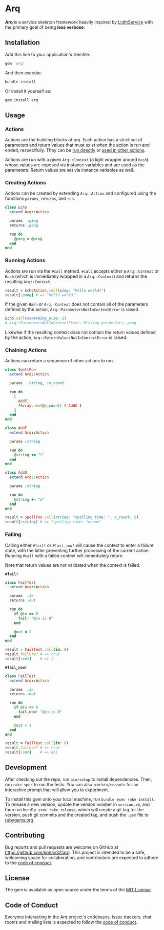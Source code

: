 # Arq

**Arq** is a service skeleton framework heavily inspired by [LightService](https://github.com/adomokos/light-service) with the primary goal of being **less verbose**.

## Installation

Add this line to your application's Gemfile:

```ruby
gem 'arq'
```

And then execute:

```bash
bundle install
```

Or install it yourself as:

```bash
gem install arq
```

## Usage

### Actions

Actions are the building blocks of arq. Each action has a strict set of parameters and return values that must exist when the action is run and ended, respectfully. They can be [run directly](#running-an-action) or [used in other actions](#chaining-actions).

Actions are run with a given `Arq::Context` (a light wrapper around `Hash`) whose values are exposed via instance variables and are used as the parameters. Return values are set via instance variables as well.

### Creating Actions

Actions can be created by extending `Arq::Action` and configured using the functions `params`, `returns`, and `run`.

```ruby
class Echo
  extend Arq::Action

  params  :ping
  returns :pong

  run do
    @pong = @ping
  end
end
```

### Running Actions

Actions are run via the `#call` method. `#call` accepts either a `Arq::Context` or `Hash` (which is immediately wrapped in a `Arq::Context`) and returns the resulting `Arq::Context`.

```ruby
result = EchoAction.call(ping: "hello world!")
result[:pong] # => "hello world!"
```

If the given `Hash` or `Arq::Context` does not contain all of the parameters defined by the action, `Arq::ParametersNotInContextError` is raised.

```ruby
Echo.call(something_else: 2)
# Arq::ParametersNotInContextError: Missing parameters: ping
```

Likewise if the resulting context does not contain the return values defined by the action, `Arq::ReturnValuesNotInContextError` is raised.

### Chaining Actions

Actions can return a sequence of other actions to run.

```ruby
class SpellFoo
  extend Arq::Action

  params  :string, :o_count

  run do
    [
      AddF,
      *Array.new(@o_count) { AddO }
    ]
  end
end

class AddF
  extend Arq::Action

  params :string

  run do
    @string += "f"
  end
end

class AddO
  extend Arq::Action

  params :string

  run do
    @string += "o"
  end
end

result = SpellFoo.call(string: "spelling time: ", o_count: 5)
result[:string] # => "spelling time: fooooo"
```

### Failing

Calling either `#fail!` or `#fail_now!` will cause the context to enter a failure state, with the latter preventing further processing of the current action. Running `#call` with a failed context will immediately return.

Note that return values are not validated when the context is failed.

**`#fail!`**

```ruby
class FailTest
  extend Arq::Action

  params  :in
  returns :out

  run do
    if @in == 0
      fail! "@in is 0"
    end

    @out = 1
  end
end

result = FailTest.call(in: 0)
result.failure? # => true
result[:out]    # => 1
```

**`#fail_now!`**

```ruby
class FailTest
  extend Arq::Action

  params  :in
  returns :out

  run do
    if @in == 0
      fail_now! "@in is 0"
    end

    @out = 1
  end
end

result = FailTest.call(in: 0)
result.failure? # => true
result[:out]    # => nil
```

## Development

After checking out the repo, run `bin/setup` to install dependencies. Then, run `rake spec` to run the tests. You can also run `bin/console` for an interactive prompt that will allow you to experiment.

To install this gem onto your local machine, run `bundle exec rake install`. To release a new version, update the version number in `version.rb`, and then run `bundle exec rake release`, which will create a git tag for the version, push git commits and the created tag, and push the `.gem` file to [rubygems.org](https://rubygems.org).

## Contributing

Bug reports and pull requests are welcome on GitHub at https://github.com/kphan32/arq. This project is intended to be a safe, welcoming space for collaboration, and contributors are expected to adhere to the [code of conduct](https://github.com/kphan32/arq/blob/main/CODE_OF_CONDUCT.md).

## License

The gem is available as open source under the terms of the [MIT License](https://opensource.org/licenses/MIT).

## Code of Conduct

Everyone interacting in the Arq project's codebases, issue trackers, chat rooms and mailing lists is expected to follow the [code of conduct](https://github.com/kphan32/arq/blob/main/CODE_OF_CONDUCT.md).
